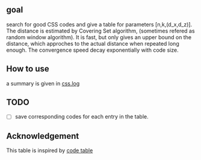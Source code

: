 
## goal

search for good CSS codes and give a table for parameters
[n,k,(d_x,d_z)]. The distance is estimated by Covering Set algorithm,
(sometimes refered as random window algorithm). It is fast, but only
gives an upper bound on the distance, which approches to the actual
distance when repeated long enough. The convergence speed decay
exponentially with code size.

## How to use
a summary is given in [css.log](css.log)

## TODO
- [ ] save corresponding codes for each entry in the table.












## Acknowledgement
This table is inspired by [code table](http://www.codetables.de/)
